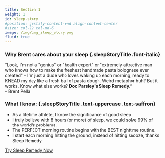 ```yaml
---
title: Section 1
weight: 1
id: sleep-story
#position: justify-content-end align-content-center
#size: col-12 col-md-6
image: /img/img_sleep_story.png
fluid: true
---
```


<div id="sleep-story-top">
<div class="container">
<div class="row">
<div class="col col-12 col-md-6">

### Why Brent cares about your sleep {.sleepStoryTitle .font-italic}

<div class="brentQuote">“Look, I'm not a "genius" or "health expert" or "extremely attractive man who knows how to make the freshest handmade pasta bolognese ever created" - I'm just a dude who loves waking up each morning, ready to KNEAD my day like a fresh ball of pasta dough. Weird metaphor huh? But it works. Know what else works? <strong class="text-decoration-underline">Doc Parsley's Sleep Remedy.”</strong></div>
<div class="quoteName">- Brent Pella</div>
</div>
</div>
</div>
</div>

<div id="sleep-story-bot">
<div class="container">
<div class="row">
<div class="col col-12 col-md-6">

### What I know: {.sleepStoryTitle .text-uppercase .text-saffron}

<ul class="checklist">
<li>As a lifetime athlete, I know the significance of good sleep</li>
<li>I truly believe with 8 hours (or more) of sleep, we could solve 99% of the world's problems.</li>
<li>The PERFECT morning routine begins with the BEST nighttime routine.</li>
<li>I start each morning hitting the ground, instead of hitting snooze, thanks Sleep Remedy</li>
</ul>
<a href="#sleep-remedy" class="button btn-saffron">Try Sleep Remedy Now</a>
</div>
</div>
</div>
</div>
